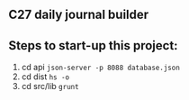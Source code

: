 ## C27 daily journal builder

## Steps to start-up this project:
1.  cd api ```json-server -p 8088 database.json```
1. cd dist ``` hs -o ```
1. cd src/lib ```grunt```
